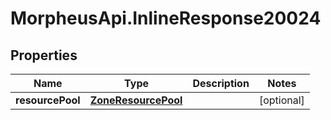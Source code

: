 # MorpheusApi.InlineResponse20024

## Properties

Name | Type | Description | Notes
------------ | ------------- | ------------- | -------------
**resourcePool** | [**ZoneResourcePool**](ZoneResourcePool.md) |  | [optional] 


